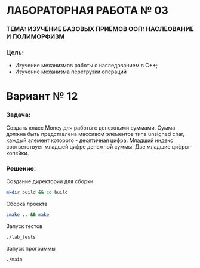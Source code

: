 # ЛАБОРАТОРНАЯ РАБОТА № 03

### ТЕМА: ИЗУЧЕНИЕ БАЗОВЫХ ПРИЕМОВ ООП: НАСЛЕОВАНИЕ И ПОЛИМОРФИЗМ

### Цель:
- Изучение механизмов работы с наследованием в С++;
- Изучение механизма перегрузки операций

# Вариант № 12
### Задача:
Создать класс Money для работы с денежными суммами. Сумма должна быть представлена массивом элементов типа unsigned char, каждый элемент которого - десятичная цифра. Младший индекс соответствует младшей цифре денежной суммы. Две младшие цифры - копейки.

### Решение:
Создание директории для сборки
```bash
mkdir build && cd build 
```

Сборка проекта
```bash
cmake .. && make
```

Запуск тестов
```bash
./lab_tests
```

Запуск программы
```bash
./main
```